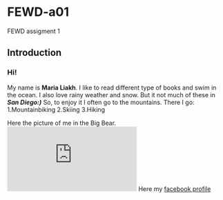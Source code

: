 # FEWD-a01
FEWD assigment 1

## Introduction

### Hi!  
My name is **Maria Liakh**. I like to read different type of  books and swim in the ocean.
I also love rainy weather and snow. But it not much of these in _**San Diego:)**_
So, to enjoy it I often go to the mountains.
There I go:
1.Mountainbiking
2.Skiing
3.Hiking

Here the picture of me in the Big Bear.  
![my picture](https://www.facebook.com/photo.php?fbid=1541534209276487&set=a.347736758656244.79019.100002597688596&type=3&theater)
Here my [facebook profile]( https://www.facebook.com/maria.liakh)
